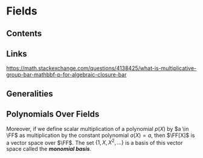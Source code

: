 # Fields


## Contents

<!-- toc -->

## Links

<https://math.stackexchange.com/questions/4138425/what-is-multiplicative-group-bar-mathbbf-p-for-algebraic-closure-bar>


## Generalities

## Polynomials Over Fields

Moreover, if we define scalar multiplication of a polynomial $p(X)$ by $a \in \FF$ as multiplication by the constant polynomial $a(X) = a$, then $\FF[X]$ is a vector space over $\FF$.
The set $\{1, X, X^2, \dots\}$ is a basis of this vector space called the ***monomial basis***.

